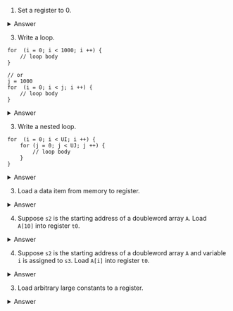 1. Set a register to 0.

<details><summary>Answer</summary>

There are many ways.

```
    addi    s1, x0, 0
    add     s1, x0, x0
    xor     s1, s1, s1  # works without registers like x0
```
</details>

3. Write a loop.

```
for  (i = 0; i < 1000; i ++) {
    // loop body
}

// or 
j = 1000
for  (i = 0; i < j; i ++) {
    // loop body
}

```

<details><summary>Answer</summary>

Assume we assign `s1` to variable `i`, and `s2` to `j`.

```
    li      s1, 0
    li      s2, 1000
    # jump to loop_test if condition may fail on the first test
loop:
    # loop body

    addi    s1, s1, 1
loop_test:
    blt     s1, s2, loop
```

</details>


3. Write a nested loop.

```
for  (i = 0; i < UI; i ++) {
    for (j = 0; j < UJ; j ++) {
        // loop body
    }
}

```
<details><summary>Answer</summary>

Assume we assign `s1` to `i`, `s2` to `j`, `s3` to `UI`, and `s4` to `UJ`.
Try to implement the outer loop first, then add the inner loop, and then
the loop body.

```
    li      s1, 0
    beq     x0, x0, test_i
loop_i:

    # inner loop
    li      s2, 0
    beq     x0, x0, test_j
loop_j:

    # loop body

    addi    s2, s2, 1
test_j:
    blt     s2, s4, loop_j

    # do not forget to increment i
    addi    s1, s1, 1
test_i:
    blt     s1, s3, loop_i
```

</details>

3. Load a data item from memory to register. 

<details><summary>Answer</summary>

If the address of the data item is already in a register, we 
can use the proper load instruction.

```
    # assume s1 has the address
    ld      t0, 0(s1)       # doubleword
    lw      t1, 0(s1)       # word
    lwu     t2, 0(s1)       # unsigned word
    # similar for half words and byes
```

We can use `la` pseudoinstructin to put an address in a register. 

```
    # suppose var is a variable defined in data section 
    la      s0, var
```

</details>

4. Suppose `s2` is the starting address of a doubleword array `A`. Load  
`A[10]` into register `t0`.

<details><summary>Answer</summary>

The offset is known and fixed. We just need one instruction. Think about 
why we use `ld` and why the offset is 80.

```
    ld      t0, 80(s2)
```
</details>

4. Suppose `s2` is the starting address of a doubleword array `A` and variable
   `i` is assigned to `s3`. Load  `A[i]` into register `t0`.

<details><summary>Answer</summary>

We calculate `A[i]`'s address first. Then load it into `t0`.

```
    slli    t1, s3, 3       # offset in bytes
    add     t1, t1, s2      # add to base
    ld      t0, 0(t1)
```
</details>


3. Load arbitrary large constants to a register. 

<details><summary>Answer</summary>
At most two instructions can load any 32-bit constants in a register.

```
    lui     t0, HI20      # load higher 20 bits to t0
    addi    t0, LO12      # add the lower 12 bits

    # Note HI20 and LO12 are sign extended
    # Add 1 to HI20 if LO12 is negative
```

We may also need to clear the higher half of `t0`.
```
    slli    t0, t0, 32
    srli    t0, t0, 32
    # or we can load -x with 2 instructions and then negate
```

For 64-bit constants, we can use shift and OR to combine two words. 
```
    # 4 instructions to t0 and t1 
    # the combine t0 and t1 into t2
    slli    t2, t0, 32
    add     t2, t2, t1     # adjust for signs if needed
```
</details>

